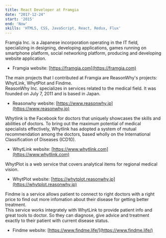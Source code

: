 ```yaml
---
title: React Developer at Framgia
date: "2017-12-24"
start: '2015'
end: 'Now'
skills: 'HTML5, CSS, JavaScript, React, Redux, Flux'
---
```


Framgia Inc. is a Japanese incorporation operating in the IT field, specializing in designing, developing applications, games running on smartphone platform, social networking platform, producing and developing website application.

* Framgia website: [https://framgia.com](https://framgia.com)

The main projects that I contributed at Framgia are ReasonWhy's projects: WhytLink, WhytPlot and Findme.
<br/>ReasonWhy Inc. specializes in services related to the medical field. It was founded on July 7, 2011 and is based in Japan.

* Reasonwhy website: [https://www.reasonwhy.jp](https://www.reasonwhy.jp)

Whytlink is the Facebook for doctors that uniquely showcases the skills and abilities of doctors. To bring out the maximum potential of medical specialists effectively, Whytlink has adopted a system of mutual recommendation among the doctors, based wholly on the International Classification of Diseases (ICD10).

* WhytLink website: [https://www.whytlink.com](https://www.whytlink.com)

WhytPlot is a web service that covers analytical items for regional medical vision.

* WhytPlot website: [https://whytplot.reasonwhy.jp](https://whytplot.reasonwhy.jp)

Findme is a service allows patient to connect to right doctors with a right price to find out more infomation about their disease for getting better treatment.
<br/>This service works integrately with WhytLink to provide patient info and great tools to doctor. So they can diagnose, give advice and treatment exactly to their patient with current disease status.

* Findme website: [https://www.findme.life/](https://www.findme.life/)
